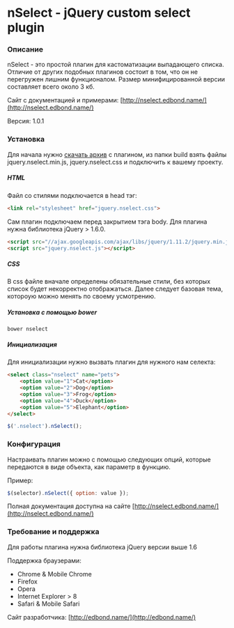 # nSelect - jQuery custom select plugin

### Описание

nSelect - это простой плагин для кастоматизации выпадающего списка. Отличие от других подобных плагинов состоит в том, что он не перегружен лишним функционалом. Размер минифицированной версии составляет всего около 3 кб.

Сайт с документацией и примерами: [http://nselect.edbond.name/](http://nselect.edbond.name/)

Версия: 1.0.1

### Установка

Для начала нужно [скачать архив](https://github.com/edbond88/nselect/archive/master.zip) с плагином, из папки build взять файлы jquery.nselect.min.js, jquery.nselect.css и подключить к вашему проекту.

##### HTML

Файл со стилями подключается в head тэг:

```html
<link rel="stylesheet" href="jquery.nselect.css">
```

Сам плагин подключаем перед закрытием тэга body. Для плагина нужна библиотека jQuery > 1.6.0.

```html
<script src="//ajax.googleapis.com/ajax/libs/jquery/1.11.2/jquery.min.js"></script>
<script src="jquery.nselect.js"></script>
```

##### CSS

В css файле вначале определены обязательные стили, без которых список будет некорректно отображаться. Далее следует базовая тема, котороую можно менять по своему усмотрению.

##### Установка с помощью bower

```
bower nselect
```


##### Инициализация

Для инициализации нужно вызвать плагин для нужного нам селекта:

```html
<select class="nselect" name="pets">
    <option value="1">Cat</option>
    <option value="2">Dog</option>
    <option value="3">Frog</option>
    <option value="4">Duck</option>
    <option value="5">Elephant</option>
</select>
```

```js
$('.nselect').nSelect();
```

### Конфигурация
Настраивать плагин можно с помощью следующих опций, которые передаются в виде объекта, как параметр в функцию.

Пример: 
```js
$(selector).nSelect({ option: value });
```

Полная документация доступна на сайте [http://nselect.edbond.name/](http://nselect.edbond.name/)
 
 
### Требование и поддержка
Для работы плагина нужна библиотека jQuery версии выше 1.6

Поддержка браузерами:

* Chrome & Mobile Chrome
* Firefox
* Opera
* Internet Explorer > 8
* Safari & Mobile Safari
 
 Сайт разработчика: [http://edbond.name/](http://edbond.name/)
